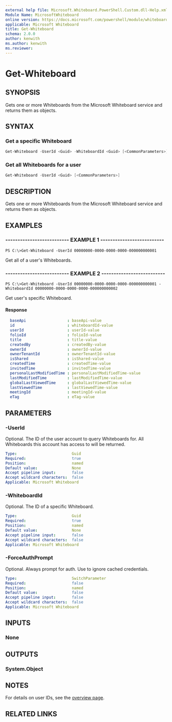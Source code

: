 ```yaml
---
external help file: Microsoft.Whiteboard.PowerShell.Custom.dll-Help.xml
Module Name: MicrosoftWhiteboard
online version: https://docs.microsoft.com/powershell/module/whiteboard/get-whiteboard
applicable: Microsoft Whiteboard
title: Get-Whiteboard
schema: 2.0.0
author: kenwith
ms.author: kenwith
ms.reviewer:
---
```


# Get-Whiteboard

## SYNOPSIS

Gets one or more Whiteboards from the Microsoft Whiteboard service and returns them as objects.

## SYNTAX

### Get a specific Whiteboard

```powershell
Get-Whiteboard -UserId <Guid> -WhiteboardId <Guid> [<CommonParameters>]
```

### Get all Whiteboards for a user

```powershell
Get-Whiteboard -UserId <Guid> [<CommonParameters>]
```

## DESCRIPTION

Gets one or more Whiteboards from the Microsoft Whiteboard service and returns them as objects.

## EXAMPLES

### -------------------------- EXAMPLE 1 --------------------------

```
PS C:\>Get-Whiteboard -UserId 00000000-0000-0000-0000-000000000001
```

Get all of a user's Whiteboards.

### -------------------------- EXAMPLE 2 --------------------------

```
PS C:\>Get-Whiteboard -UserId 00000000-0000-0000-0000-000000000001 -WhiteboardId 00000000-0000-0000-0000-000000000002
```

Get user's specific Whiteboard.


#### Response

```yaml
  baseApi                  : baseApi-value
  id                       : whiteboardId-value
  userId                   : userId-value
  folioId                  : folioId-value
  title                    : title-value
  createdBy                : createdBy-value
  ownerId                  : ownerId-value
  ownerTenantId            : ownerTenantId-value
  isShared                 : isShared-value
  createdTime              : createdTime-value
  invitedTime              : invitedTime-value
  personalLastModifiedTime : personalLastModifiedTime-value
  lastModifiedTime         : lastModifiedTime-value
  globalLastViewedTime     : globalLastViewedTime-value
  lastViewedTime           : lastViewedTime-value
  meetingId                : meetingId-value
  eTag                     : eTag-value
```


## PARAMETERS

### -UserId
Optional. The ID of the user account to query Whiteboards for. All Whiteboards this account has access to will be returned. 

```yaml
Type:                        Guid
Required:                    true
Position:                    named
Default value:               None
Accept pipeline input:       false
Accept wildcard characters:  false
Applicable: Microsoft Whiteboard
```

### -WhiteboardId

Optional. The ID of a specific Whiteboard.

```yaml
Type:                        Guid
Required:                    true
Position:                    named
Default value:               None
Accept pipeline input:       false
Accept wildcard characters:  false
Applicable: Microsoft Whiteboard
```

### -ForceAuthPrompt

Optional. Always prompt for auth. Use to ignore cached credentials.

```yaml
Type:                        SwitchParameter
Required:                    false
Position:                    named
Default value:               false
Accept pipeline input:       false
Accept wildcard characters:  false
Applicable: Microsoft Whiteboard
```

## INPUTS

### None

## OUTPUTS

### System.Object

## NOTES

For details on user IDs, see the [overview page](../../docs-conceptual/overview.md).

## RELATED LINKS
